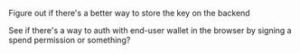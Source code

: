 Figure out if there's a better way to store the key on the backend

See if there's a way to auth with end-user wallet in the browser by signing a spend permission or something? 